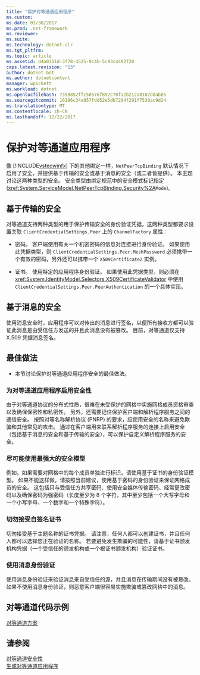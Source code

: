 ```yaml
---
title: "保护对等通道应用程序"
ms.custom: 
ms.date: 03/30/2017
ms.prod: .net-framework
ms.reviewer: 
ms.suite: 
ms.technology: dotnet-clr
ms.tgt_pltfrm: 
ms.topic: article
ms.assetid: d4a0311d-3f78-4525-9c4b-5c93c4492f28
caps.latest.revision: "13"
author: dotnet-bot
ms.author: dotnetcontent
manager: wpickett
ms.workload: dotnet
ms.openlocfilehash: 7358852ffc50576f892c70fa2b212a8102d8ab85
ms.sourcegitcommit: 16186c34a957fdd52e5db7294f291f7530ac9d24
ms.translationtype: MT
ms.contentlocale: zh-CN
ms.lasthandoff: 12/22/2017
---
```

# <a name="securing-peer-channel-applications"></a>保护对等通道应用程序
像 [!INCLUDE[vstecwinfx](../../../../includes/vstecwinfx-md.md)] 下的其他绑定一样，`NetPeerTcpBinding` 默认情况下启用了安全，并提供基于传输的安全或基于消息的安全（或二者皆提供）。 本主题讨论这两种类型的安全。 安全类型由绑定规范中的安全模式标记指定 (<xref:System.ServiceModel.NetPeerTcpBinding.Security%2A>`Mode`)。  
  
## <a name="transport-based-security"></a>基于传输的安全  
 对等通道支持两种类型的用于保护传输安全的身份验证凭据，这两种类型都要求设置关联 `ClientCredentialSettings.Peer` 上的 `ChannelFactory` 属性：  
  
-   密码。 客户端使用有关一个机密密码的信息对连接进行身份验证。 如果使用此凭据类型，则 `ClientCredentialSettings.Peer.MeshPassword` 必须携带一个有效的密码，另外还可以携带一个 `X509Certificate2` 实例。  
  
-   证书。 使用特定的应用程序身份验证。 如果使用此凭据类型，则必须在 <xref:System.IdentityModel.Selectors.X509CertificateValidator> 中使用 `ClientCredentialSettings.Peer.PeerAuthentication` 的一个具体实现。  
  
## <a name="message-based-security"></a>基于消息的安全  
 使用消息安全时，应用程序可以对传出的消息进行签名，以便所有接收方都可以验证此消息是由受信任方发送的并且此消息没有被篡改。 目前，对等通道仅支持 X.509 凭据消息签名。  
  
## <a name="best-practices"></a>最佳做法  
  
-   本节讨论保护对等通道应用程序安全的最佳做法。  
  
### <a name="enable-security-with-peer-channel-applications"></a>为对等通道应用程序启用安全性  
 由于对等通道协议的分布式性质，很难在未受保护的网格中实施网格成员资格审查以及确保保密性和私密性。 另外，还需要记住保护客户端和解析程序服务之间的通信安全。 按照对等名称解析协议 (PNRP) 的要求，应使用安全的名称来避免欺骗和其他常见的攻击。 通过在客户端用来联系解析程序服务的连接上启用安全（包括基于消息的安全和基于传输的安全），可以保护自定义解析程序服务的安全。  
  
### <a name="use-the-strongest-possible-security-model"></a>尽可能使用最强大的安全模型  
 例如，如果需要对网格中的每个成员单独进行标识，请使用基于证书的身份验证模型。 如果不能这样做，请按照当前建议，使用基于密码的身份验证来保证网格成员的安全。 这包括只与受信任方共享密码、使用安全媒体传输密码、经常更改密码以及确保密码为强密码（长度至少为 8 个字符，其中至少包括一个大写字母和一个小写字母、一个数字和一个特殊字符）。  
  
### <a name="never-accept-self-signed-certificates"></a>切勿接受自签名证书  
 切勿接受基于主题名称的证书凭据。 请注意，任何人都可以创建证书，并且任何人都可以选择您正在验证的名称。 若要避免发生欺骗的可能性，请基于证书颁发机构凭据（一个受信任的颁发机构或一个根证书颁发机构）验证证书。  
  
### <a name="use-message-authentication"></a>使用消息身份验证  
 使用消息身份验证来验证消息来自受信任的源，并且消息在传输期间没有被篡改。 如果不使用消息身份验证，则恶意客户端很容易实施欺骗或篡改网格中的消息。  
  
## <a name="peer-channel-code-examples"></a>对等通道代码示例  
 [对等通道方案](../../../../docs/framework/wcf/feature-details/peer-channel-scenarios.md)  
  
## <a name="see-also"></a>请参阅  
 [对等通道安全性](../../../../docs/framework/wcf/feature-details/peer-channel-security.md)  
 [生成对等通道应用程序](../../../../docs/framework/wcf/feature-details/building-a-peer-channel-application.md)
